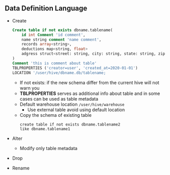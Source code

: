 ## Data Definition Language

- Create
    ````sql
    Create table if not exists dbname.tablename(
        id int Comment 'id comment',
        name string comment 'name comment',
        records array<string>,
        deductions map<string, float>
        adgress struct<street: string, city: string, state: string, zip: int> 
    )
    Comment 'this is comment about table'
    TBLPROPERTIES ('creator=user', 'created_at=2020-01-01')
    LOCATION '/user/hive/dbname.db/tablename;
    ````
    - If not exists: if the new schema differ from the current hive will not warn you
    - **TBLPROPERTIES** serves as additional info about table and in some cases can be used as table metadata
    - Default warehouse location ``/user/hive/warehouse``
      - Use external table avoid using default location 
    - Copy the schema of existing table
        ```
        create table if not exists dbname.tablename2
        like dbname.tablename1
        ```
- Alter
    - Modify only table metadata

- Drop

- Rename